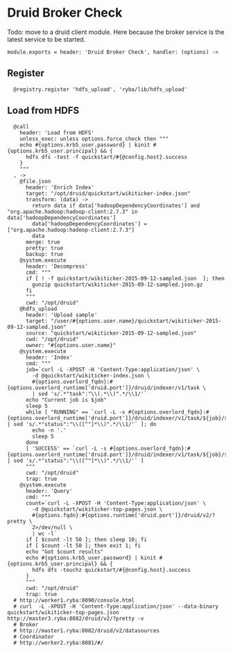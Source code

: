 
# Druid Broker Check

Todo: move to a druid client module. Here because the broker service is the latest
service to be started.

    module.exports = header: 'Druid Broker Check', handler: (options) ->

## Register

      @registry.register 'hdfs_upload', 'ryba/lib/hdfs_upload'

## Load from HDFS

      @call
        header: 'Load from HDFS'
        unless_exec: unless options.force_check then """
        echo #{options.krb5_user.password} | kinit #{options.krb5_user.principal} && {
          hdfs dfs -test -f quickstart/#{@config.host}.success
        }
        """
      , ->
        @file.json
          header: 'Enrich Index'
          target: "/opt/druid/quickstart/wikiticker-index.json"
          transform: (data) ->
            return data if data['hadoopDependencyCoordinates'] and "org.apache.hadoop:hadoop-client:2.7.3" in data['hadoopDependencyCoordinates']
            data['hadoopDependencyCoordinates'] = ["org.apache.hadoop:hadoop-client:2.7.3"]
            data
          merge: true
          pretty: true
          backup: true
        @system.execute
          header: 'Decompress'
          cmd: """
          if [ ! -f quickstart/wikiticker-2015-09-12-sampled.json  ]; then
            gunzip quickstart/wikiticker-2015-09-12-sampled.json.gz
          fi
          """
          cwd: "/opt/druid"
        @hdfs_upload
          header: 'Upload sample'
          target: "/user/#{options.user.name}/quickstart/wikiticker-2015-09-12-sampled.json"
          source: "quickstart/wikiticker-2015-09-12-sampled.json"
          cwd: "/opt/druid"
          owner: "#{options.user.name}"
        @system.execute
          header: 'Index'
          cmd: """
          job=`curl -L -XPOST -H 'Content-Type:application/json' \
            -d @quickstart/wikiticker-index.json \
            #{options.overlord_fqdn}:#{options.overlord_runtime['druid.port']}/druid/indexer/v1/task \
            | sed 's/.*"task":"\\(.*\\)".*/\\1/'`
          echo "Current job is $job"
          sleep 5
          while [ "RUNNING" == `curl -L -s #{options.overlord_fqdn}:#{options.overlord_runtime['druid.port']}/druid/indexer/v1/task/${job}/status | sed 's/.*"status":"\\([^"]*\\)".*/\\1/'` ]; do
            echo -n '.'
            sleep 5
          done
          [ 'SUCCESS' == `curl -L -s #{options.overlord_fqdn}:#{options.overlord_runtime['druid.port']}/druid/indexer/v1/task/${job}/status | sed 's/.*"status":"\\([^"]*\\)".*/\\1/'` ]
          """
          cwd: "/opt/druid"
          trap: true
        @system.execute
          header: 'Query'
          cmd: """
          count=`curl -L -XPOST -H 'Content-Type:application/json' \
            -d @quickstart/wikiticker-top-pages.json \
            #{options.fqdn}:#{options.runtime['druid.port']}/druid/v2/?pretty \
            2>/dev/null \
            | wc -l`
          if [ $count -lt 50 ]; then sleep 10; fi
          if [ $count -lt 50 ]; then exit 1; fi
          echo "Got $count results"
          echo #{options.krb5_user.password} | kinit #{options.krb5_user.principal} && {
            hdfs dfs -touchz quickstart/#{@config.host}.success
          }
          """
          cwd: "/opt/druid"
          trap: true
      # http://worker1.ryba:8090/console.html
      # curl  -L -XPOST -H 'Content-Type:application/json' --data-binary quickstart/wikiticker-top-pages.json http://master3.ryba:8082/druid/v2/?pretty -v
      # Broker
      # http://master1.ryba:8082/druid/v2/datasources
      # Coordinator
      # http://worker2.ryba:8081/#/
